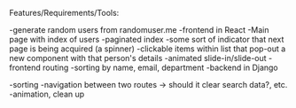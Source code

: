 Features/Requirements/Tools:

-generate random users from randomuser.me
-frontend in React
    -Main page with index of users
    -paginated index
        -some sort of indicator that next page is being acquired (a spinner)
    -clickable items within list that pop-out a new component with that person's details
        -animated slide-in/slide-out
    -frontend routing
    -sorting by name, email, department
-backend in Django


-sorting
-navigation between two routes -> should it clear search data?, etc.
-animation, clean up
